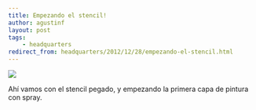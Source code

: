 ```yaml
---
title: Empezando el stencil!
author: agustinf
layout: post
tags:
    - headquarters
redirect_from: headquarters/2012/12/28/empezando-el-stencil.html
---
```


![][1]

Ahí vamos con el stencil pegado, y empezando la primera capa de pintura con spray.

[1]: /images/stencil.jpg
